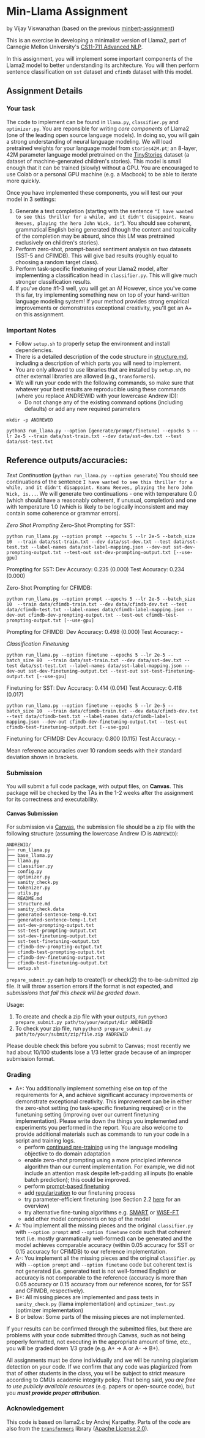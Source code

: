 # Min-Llama Assignment
by Vijay Viswanathan (based on the previous [minbert-assignment](https://github.com/neubig/minbert-assignment))

This is an exercise in developing a minimalist version of Llama2, part of Carnegie Mellon University's [CS11-711 Advanced NLP](http://phontron.com/class/anlp2024/).

In this assignment, you will implement some important components of the Llama2 model to better understanding its architecture. 
You will then perform sentence classification on ``sst`` dataset and ``cfimdb`` dataset with this model.

## Assignment Details

### Your task
The code to implement can be found in `llama.py`, `classifier.py` and `optimizer.py`. You are reponsible for writing _core components_ of Llama2 (one of the leading open source language models). In doing so, you will gain a strong understanding of neural language modeling. We will load pretrained weights for your language model from `stories42M.pt`; an 8-layer, 42M parameter language model pretrained on the [TinyStories](https://arxiv.org/abs/2305.07759) dataset (a dataset of machine-generated children's stories). This model is small enough that it can be trained (slowly) without a GPU. You are encouraged to use Colab or a personal GPU machine (e.g. a Macbook) to be able to iterate more quickly.

Once you have implemented these components, you will test our your model in 3 settings:
1) Generate a text completion (starting with the sentence `"I have wanted to see this thriller for a while, and it didn't disappoint. Keanu Reeves, playing the hero John Wick, is"`). You should see coherent, grammatical English being generated (though the content and topicality of the completion may be absurd, since this LM was pretrained exclusively on children's stories).
2) Perform zero-shot, prompt-based sentiment analysis on two datasets (SST-5 and CFIMDB). This will give bad results (roughly equal to choosing a random target class).
3) Perform task-specific finetuning of your Llama2 model, after implementing a classification head in `classifier.py`. This will give much stronger classification results.
4) If you've done #1-3 well, you will get an A! However, since you've come this far, try implementing something new on top of your hand-written language modeling system! If your method provides strong empirical improvements or demonstrates exceptional creativity, you'll get an A+ on this assignment.

### Important Notes
* Follow `setup.sh` to properly setup the environment and install dependencies.
* There is a detailed description of the code structure in [structure.md](./structure.md), including a description of which parts you will need to implement.
* You are only allowed to use libraries that are installed by `setup.sh`, no other external libraries are allowed (e.g., `transformers`).
* We will run your code with the following commands, so make sure that whatever your best results are reproducible using these commands (where you replace ANDREWID with your lowercase Andrew ID):
    * Do not change any of the existing command options (including defaults) or add any new required parameters
```
mkdir -p ANDREWID

python3 run_llama.py --option [generate/prompt/finetune] --epochs 5 --lr 2e-5 --train data/sst-train.txt --dev data/sst-dev.txt --test data/sst-test.txt
```
## Reference outputs/accuracies: 

*Text Continuation* (`python run_llama.py --option generate`)
You should see continuations of the sentence `I have wanted to see this thriller for a while, and it didn't disappoint. Keanu Reeves, playing the hero John Wick, is...`. We will generate two continuations - one with temperature 0.0 (which should have a reasonably coherent, if unusual, completion) and one with temperature 1.0 (which is likely to be logically inconsistent and may contain some coherence or grammar errors).

*Zero Shot Prompting*
Zero-Shot Prompting for SST:

`python run_llama.py --option prompt --epochs 5 --lr 2e-5 --batch_size 10  --train data/sst-train.txt --dev data/sst-dev.txt --test data/sst-test.txt --label-names data/sst-label-mapping.json --dev-out sst-dev-prompting-output.txt --test-out sst-dev-prompting-output.txt [--use-gpu]`

Prompting for SST:
Dev Accuracy: 0.235 (0.000)
Test Accuracy: 0.234 (0.000)

Zero-Shot Prompting for CFIMDB:

`python run_llama.py --option prompt --epochs 5 --lr 2e-5 --batch_size 10  --train data/cfimdb-train.txt --dev data/cfimdb-dev.txt --test data/cfimdb-test.txt --label-names data/cfimdb-label-mapping.json --dev-out cfimdb-dev-prompting-output.txt --test-out cfimdb-test-prompting-output.txt [--use-gpu]`

Prompting for CFIMDB:
Dev Accuracy: 0.498 (0.000)
Test Accuracy: -

*Classification Finetuning*

`python run_llama.py --option finetune --epochs 5 --lr 2e-5 --batch_size 80  --train data/sst-train.txt --dev data/sst-dev.txt --test data/sst-test.txt --label-names data/sst-label-mapping.json --dev-out sst-dev-finetuning-output.txt --test-out sst-test-finetuning-output.txt [--use-gpu]`

Finetuning for SST:
Dev Accuracy: 0.414 (0.014)
Test Accuracy: 0.418 (0.017)

`python run_llama.py --option finetune --epochs 5 --lr 2e-5 --batch_size 10  --train data/cfimdb-train.txt --dev data/cfimdb-dev.txt --test data/cfimdb-test.txt --label-names data/cfimdb-label-mapping.json --dev-out cfimdb-dev-finetuning-output.txt --test-out cfimdb-test-finetuning-output.txt [--use-gpu]`

Finetuning for CFIMDB:
Dev Accuracy: 0.800 (0.115)
Test Accuracy: -

Mean reference accuracies over 10 random seeds with their standard deviation shown in brackets.

### Submission

You will submit a full code package, with output files, on **Canvas**. This package will be checked by the TAs in the 1-2 weeks 
   after the assignment for its correctness and executability.

#### Canvas Submission

For submission via [Canvas](https://canvas.cmu.edu/),
the submission file should be a zip file with the following structure (assuming the
lowercase Andrew ID is ``ANDREWID``):
```
ANDREWID/
├── run_llama.py
├── base_llama.py
├── llama.py
├── classifier.py
├── config.py
├── optimizer.py
├── sanity_check.py
├── tokenizer.py
├── utils.py
├── README.md
├── structure.md
├── sanity_check.data
├── generated-sentence-temp-0.txt
├── generated-sentence-temp-1.txt
├── sst-dev-prompting-output.txt
├── sst-test-prompting-output.txt
├── sst-dev-finetuning-output.txt
├── sst-test-finetuning-output.txt
├── cfimdb-dev-prompting-output.txt
├── cfimdb-test-prompting-output.txt
├── cfimdb-dev-finetuning-output.txt
├── cfimdb-test-finetuning-output.txt
└── setup.sh
```

`prepare_submit.py` can help to create(1) or check(2) the to-be-submitted zip file. It
will throw assertion errors if the format is not expected, and *submissions that fail
this check will be graded down*.

Usage:
1. To create and check a zip file with your outputs, run
   `python3 prepare_submit.py path/to/your/output/dir ANDREWID`
2. To check your zip file, run
   `python3 prepare_submit.py path/to/your/submit/zip/file.zip ANDREWID`

Please double check this before you submit to Canvas; most recently we had about 10/100
students lose a 1/3 letter grade because of an improper submission format.


### Grading
* A+: You additionally implement something else on top of the requirements for A, and achieve significant accuracy improvements or demonstrate exceptional creativity. This improvement can be in either the zero-shot setting (no task-specific finetuning required) or in the funetuning setting (improving over our current finetuning implementation). Please write down the things you implemented and experiments you performed in the report. You are also welcome to provide additional materials such as commands to run your code in a script and training logs.
    * perform [continued pre-training](https://arxiv.org/abs/2004.10964) using the language modeling objective to do domain adaptation
    * enable zero-shot prompting using a more principled inference algorithm than our current implementation. For example, we did not include an attention mask despite left-padding all inputs (to enable batch prediction); this could be improved.
    * perform [prompt-based finetuning](https://arxiv.org/abs/2109.01247)
    * add [regularization](https://arxiv.org/abs/1909.11299) to our finetuning process
    * try parameter-efficient finetuning (see Section 2.2 [here](https://arxiv.org/abs/2110.04366) for an overview)
    * try alternative fine-tuning algorithms e.g. [SMART](https://www.aclweb.org/anthology/2020.acl-main.197) or [WiSE-FT](https://arxiv.org/abs/2109.01903)
    * add other model components on top of the model
* A: You implement all the missing pieces and the original ``classifier.py`` with ``--option prompt`` and ``--option finetune`` code such that coherent text (i.e. mostly grammatically well-formed) can be generated and the model achieves comparable accuracy (within 0.05 accuracy for SST or 0.15 accuracy for CFIMDB) to our reference implementation.
* A-: You implement all the missing pieces and the original ``classifier.py`` with ``--option prompt`` and ``--option finetune`` code but coherent text is not generated (i.e. generated text is not well-formed English) or accuracy is not comparable to the reference (accuracy is more than 0.05 accuracy or 0.15 accuracy from our reference scores, for for SST and CFIMDB, respectively).
* B+: All missing pieces are implemented and pass tests in ``sanity_check.py`` (llama implementation) and ``optimizer_test.py`` (optimizer implementation)
* B or below: Some parts of the missing pieces are not implemented.

If your results can be confirmed through the submitted files, but there are problems with your
code submitted through Canvas, such as not being properly formatted, not executing in
the appropriate amount of time, etc., you will be graded down 1/3 grade (e.g. A+ -> A or A- -> B+).

All assignments must be done individually and we will be running plagiarism detection
on your code. If we confirm that any code was plagiarized from that of other students
in the class, you will be subject to strict measure according to CMUs academic integrity
policy. That being said, *you are free to use publicly available resources* (e.g. papers or open-source
code), but you ***must provide proper attribution***.

### Acknowledgement
This code is based on llama2.c by Andrej Karpathy. Parts of the code are also from the [`transformers`](https://github.com/huggingface/transformers) library ([Apache License 2.0](./LICENSE)).
